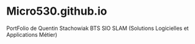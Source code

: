 # Micro530.github.io
PortFolio de Quentin Stachowiak BTS SIO SLAM (Solutions Logicielles et Applications Métier)
